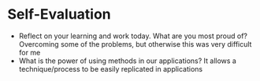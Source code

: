 # Self-Evaluation

- Reflect on your learning and work today. What are you most proud of? Overcoming some of the problems, but otherwise this was very difficult for me
- What is the power of using methods in our applications? It allows a technique/process to be easily replicated in applications